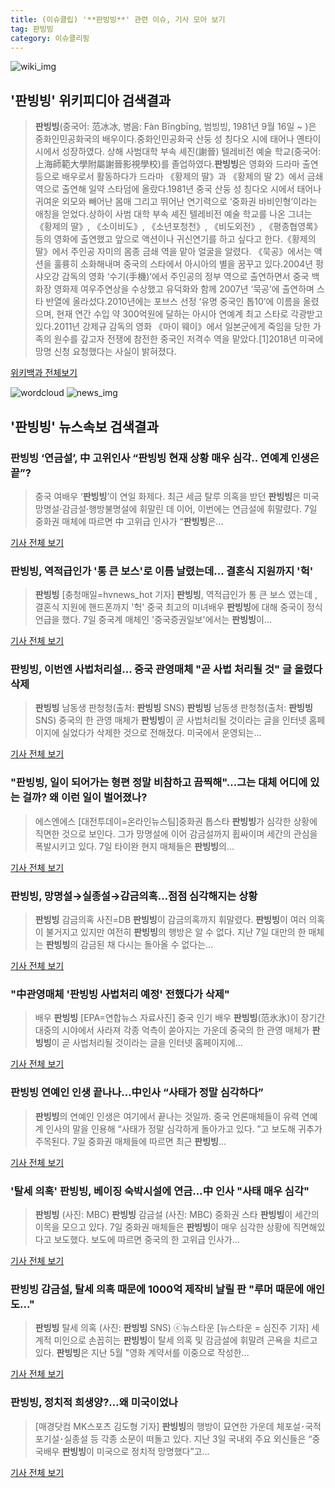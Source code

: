 ```yaml
---
title: (이슈클립) '**판빙빙**' 관련 이슈, 기사 모아 보기
tag: 판빙빙
category: 이슈클리핑
---
```

![wiki_img](https://user-images.githubusercontent.com/42597476/44503234-41136a80-a6d0-11e8-9071-6fc6418eafe4.png)
## **'**판빙빙**'** 위키피디아 검색결과
>**판빙빙**(중국어: 范冰冰, 병음: Fàn Bīngbīng, 범빙빙, 1981년 9월 16일 ~ )은 중화인민공화국의 배우이다.중화인민공화국 산둥 성 칭다오 시에 태어나 옌타이 시에서 성장하였다. 상해 사범대학 부속 셰진(謝晉) 텔레비전 예술 학교(중국어: 上海師範大學附屬謝晉影視學校)를 졸업하였다.**판빙빙**은 영화와 드라마 출연 등으로 배우로서 활동하다가 드라마 《황제의 딸》과 《황제의 딸 2》에서 금쇄 역으로 출연해 일약 스타덤에 올랐다.1981년 중국 산둥 성 칭다오 시에서 태어나 귀여운 외모와 빼어난 몸매 그리고 뛰어난 연기력으로 ‘중화권 바비인형’이라는 애칭을 얻었다.상하이 사범 대학 부속 셰진 텔레비전 예술 학교를 나온 그녀는 《황제의 딸》, 《소이비도》, 《소년포청천》, 《비도외전》, 《평종협영록》 등의 영화에 출연했고 앞으로 액션이나 귀신연기를 하고 싶다고 한다.《황제의 딸》에서 주인공 자미의 몸종 금쇄 역을 맡아 얼굴을 알렸다. 《묵공》에서는 액션을 훌륭히 소화해내며 중국의 스타에서 아시아의 별을 꿈꾸고 있다.2004년 펑샤오강 감독의 영화 ‘수기(手機)’에서 주인공의 정부 역으로 출연하면서 중국 백화장 영화제 여우주연상을 수상했고 유덕화와 함께 2007년 ‘묵공’에 출연하며 스타 반열에 올라섰다.2010년에는 포브스 선정 ‘유명 중국인 톱10’에 이름을 올렸으며, 현재 연간 수입 약 300억원에 달하는 아시아 연예계 최고 스타로 각광받고 있다.2011년 강제규 감독의 영화 《마이 웨이》에서 일본군에게 죽임을 당한 가족의 원수를 갚고자 전쟁에 참전한 중국인 저격수 역을 맡았다.[1]2018년 미국에 망명 신청 요청했다는 사실이 밝혀졌다.

<a href="https://ko.wikipedia.org/wiki/판빙빙" target="_blank">위키백과 전체보기</a>

![wordcloud](https://s3.ap-northeast-2.amazonaws.com/lyrics101-wordcloud/2018-09-08-1536355810.png)
![news_img](https://user-images.githubusercontent.com/42597476/44507050-1206f400-a6e4-11e8-8d98-7ffbfebb353f.png)
## **'**판빙빙**'** 뉴스속보 검색결과
### **판빙빙** ‘연금설’, 中 고위인사 “**판빙빙** 현재 상황 매우 심각.. 연예계 인생은 끝”?

>중국 여배우 ‘**판빙빙**’이 연일 화제다. 최근 세금 탈루 의혹을 받던 **판빙빙**은 미국 망명설·감금설·행방불명설에 휘말린 데 이어, 이번에는 연금설에 휘말렸다. 7일 중화권 매체에 따르면 中 고위급 인사가 “**판빙빙**은...

<a href="http://www.kookje.co.kr/news2011/asp/newsbody.asp?code=0400&key=20180908.99099003130" target="_blank">기사 전체 보기</a>

### **판빙빙**, 역적급인가 '통 큰 보스'로 이름 날렸는데... 결혼식 지원까지 '헉'

>**판빙빙** [충청매일=hvnews_hot 기자] **판빙빙**, 역적급인가 통 큰 보스 였는데 , 결혼식 지원에 핸드폰까지 '헉' 중국 최고의 미녀배우 **판빙빙**에 대해 중국이 정식 언급을 했다. 7일 중국계 매체인 '중국증권일보'에서는 **판빙빙**이...

<a href="http://www.ccdn.co.kr/news/articleView.html?idxno=539283" target="_blank">기사 전체 보기</a>

### **판빙빙**, 이번엔 사법처리설… 중국 관영매체 "곧 사법 처리될 것" 글 올렸다 삭제

>**판빙빙** 남동생 판청청(출처: **판빙빙** SNS) **판빙빙** 남동생 판청청(출처: **판빙빙** SNS) 중국의 한 관영 매체가 **판빙빙**이 곧 사법처리될 것이라는 글을 인터넷 홈페이지에 실었다가 삭제한 것으로 전해졌다. 미국에서 운영되는...

<a href="http://www.newscj.com/news/articleView.html?idxno=553210" target="_blank">기사 전체 보기</a>

### "**판빙빙**, 일이 되어가는 형편 정말 비참하고 끔찍해"...그는 대체 어디에 있는 걸까? 왜 이런 일이 벌어졌나?

>에스엔에스 [대전투데이=온라인뉴스팀]중화권 톱스타 **판빙빙**가 심각한 상황에 직면한 것으로 보인다. 그가 망명설에 이어 감금설까지 휩싸이며 세간의 관심을 폭발시키고 있다. 7일 타이완 현지 매체들은 **판빙빙**의...

<a href="http://www.daejeontoday.com/news/articleView.html?idxno=512447" target="_blank">기사 전체 보기</a>

### **판빙빙**, 망명설→실종설→감금의혹…점점 심각해지는 상황

>**판빙빙** 감금의혹 사진=DB **판빙빙**이 감금의혹까지 휘말렸다. **판빙빙**이 여러 의혹이 불거지고 있지만 여전히 **판빙빙**의 행방은 알 수 없다. 지난 7일 대만의 한 매체는 **판빙빙**의 감금된 채 다시는 돌아올 수 없다는...

<a href="http://star.mbn.co.kr/view.php?year=2018&no=566274&refer=portal" target="_blank">기사 전체 보기</a>

### "中관영매체 '**판빙빙** 사법처리 예정' 전했다가 삭제"

>배우 **판빙빙** [EPA=연합뉴스 자료사진] 중국 인기 배우 **판빙빙**(范氷氷)이 장기간 대중의 시야에서 사라져 각종 억측이 쏟아지는 가운데 중국의 한 관영 매체가 **판빙빙**이 곧 사법처리될 것이라는 글을 인터넷 홈페이지에...

<a href="http://app.yonhapnews.co.kr/YNA/Basic/SNS/r.aspx?c=AKR20180907123000089&did=1195m" target="_blank">기사 전체 보기</a>

### **판빙빙** 연예인 인생 끝나나…中인사 “사태가 정말 심각하다”

>**판빙빙**의 연예인 인생은 여기에서 끝나는 것일까. 중국 언론매체들이 유력 연예계 인사의 말을 인용해 “사태가 정말 심각하게 돌아가고 있다. ”고 보도해 귀추가 주목된다. 7일 중화권 매체들에 따르면 최근 **판빙빙**...

<a href="http://sbsfune.sbs.co.kr/news/news_content.jsp?article_id=E10009201825" target="_blank">기사 전체 보기</a>

### '탈세 의혹' **판빙빙**, 베이징 숙박시설에 연금…中 인사 "사태 매우 심각"

>**판빙빙** (사진: MBC) **판빙빙** 감금설 (사진: MBC) 중화권 스타 **판빙빙**이 세간의 이목을 모으고 있다. 7일 중화권 매체들은 **판빙빙**이 매우 심각한 상황에 직면해있다고 보도했다. 보도에 따르면 중국의 한 고위급 인사가...

<a href="http://www.jemin.com/news/articleView.html?idxno=537564" target="_blank">기사 전체 보기</a>

### **판빙빙** 감금설, 탈세 의혹 때문에 1000억 제작비 날릴 판 "루머 때문에 애인도…"

>**판빙빙** 탈세 의혹 (사진: **판빙빙** SNS) ⓒ뉴스타운 [뉴스타운 = 심진주 기자] 세계적 미인으로 손꼽히는 **판빙빙**이 탈세 의혹 및 감금설에 휘말려 곤욕을 치르고 있다. **판빙빙**은 지난 5월 "영화 계약서를 이중으로 작성한...

<a href="http://www.newstown.co.kr/news/articleView.html?idxno=339723" target="_blank">기사 전체 보기</a>

### **판빙빙**, 정치적 희생양?…왜 미국이었나

>[매경닷컴 MK스포츠 김도형 기자] **판빙빙**의 행방이 묘연한 가운데 체포설･국적포기설･실종설 등 각종 소문이 떠돌고 있다. 지난 3일 국내외 주요 외신들은 “중국배우 **판빙빙**이 미국으로 정치적 망명했다”고...

<a href="http://sports.mk.co.kr/view.php?year=2018&no=565651" target="_blank">기사 전체 보기</a>


